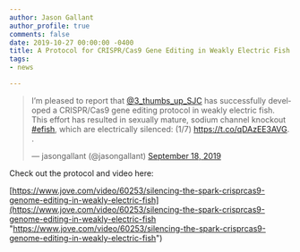```yaml
---
author: Jason Gallant
author_profile: true
comments: false
date: 2019-10-27 00:00:00 -0400
title: A Protocol for CRISPR/Cas9 Gene Editing in Weakly Electric Fish
tags:
- news

---
```

<blockquote class="twitter-tweet"><p lang="en" dir="ltr">I’m pleased to report that <a href="https://twitter.com/3_thumbs_up_SJC?ref_src=twsrc%5Etfw">@3_thumbs_up_SJC</a> has successfully developed a CRISPR/Cas9 gene editing protocol in weakly electric fish. This effort has resulted in sexually mature, sodium channel knockout <a href="https://twitter.com/hashtag/efish?src=hash&ref_src=twsrc%5Etfw">#efish</a>, which are electrically silenced: (1/7) <a href="https://t.co/qDAzEE3AVG">https://t.co/qDAzEE3AVG</a>. .</p>— jasongallant (@jasongallant) <a href="https://twitter.com/jasongallant/status/1174436830780878848?ref_src=twsrc%5Etfw">September 18, 2019</a></blockquote> <script async src="https://platform.twitter.com/widgets.js" charset="utf-8"></script>

Check out the protocol and video here:

[https://www.jove.com/video/60253/silencing-the-spark-crisprcas9-genome-editing-in-weakly-electric-fish](https://www.jove.com/video/60253/silencing-the-spark-crisprcas9-genome-editing-in-weakly-electric-fish "https://www.jove.com/video/60253/silencing-the-spark-crisprcas9-genome-editing-in-weakly-electric-fish")

